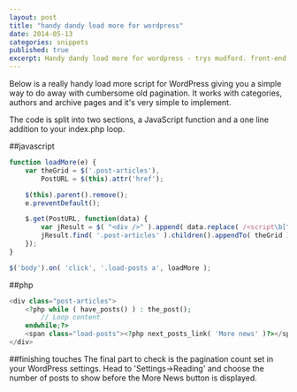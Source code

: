 ```yaml
---
layout: post
title: "handy dandy load more for wordpress"
date: 2014-05-13
categories: snippets
published: true
excerpt: Handy dandy load more for wordpress - trys mudford. front-end developer in Sussex
---
```


Below is a really handy load more script for WordPress giving you a simple way to do away with cumbersome old pagination. It works with categories, authors and archive pages and it's very simple to implement.

The code is split into two sections, a JavaScript function and a one line addition to your index.php loop.

##javascript
```javascript
function loadMore(e) {
	var theGrid = $('.post-articles'),
		PostURL = $(this).attr('href');

	$(this).parent().remove();
	e.preventDefault();

	$.get(PostURL, function(data) {
		var jResult = $( "<div />" ).append( data.replace( /<script\b[^<]*(?:(?!<\/script>)<[^<]*)*<\/script>/gi, "" ) );
		jResult.find( '.post-articles' ).children().appendTo( theGrid );
	});
}

$('body').on( 'click', '.load-posts a', loadMore );
```

##php
```php
<div class="post-articles">
	<?php while ( have_posts() ) : the_post();
		// Loop content	
	endwhile;?>
	<span class="load-posts"><?php next_posts_link( 'More news' )?></span>
</div>
```

##finishing touches
The final part to check is the pagination count set in your WordPress settings. Head to 'Settings->Reading' and choose the number of posts to show before the More News button is displayed.
